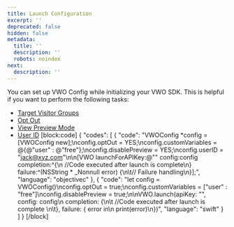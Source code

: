 ```yaml
---
title: Launch Configuration
excerpt: ''
deprecated: false
hidden: false
metadata:
  title: ''
  description: ''
  robots: noindex
next:
  description: ''
---
```

You can set up VWO Config while initializing your VWO SDK. This is helpful if you want to perform the following tasks:

 *  [Target Visitor Groups](ref:ios-targeting-visitor-groups)
 *  [Opt Out](ref:ios-opt-out) 
 *  [View Preview Mode](ref:ios-preview-mode) 
 *  [User ID](ref:user-id)
[block:code]
{
  "codes": [
    {
      "code": "VWOConfig *config = [VWOConfig new];\nconfig.optOut = YES;\nconfig.customVariables = @{@\"user\" : @\"free\"};\nconfig.disablePreview = YES;\nconfig.userID = \"jack@xyz.com\"\n\n[VWO launchForAPIKey:@\"<your-api-key>\" config:config completion:^{\n  //Code executed after launch is complete\n} failure:^(NSString * _Nonnull error) {\n\t// Failure handling\n}];",
      "language": "objectivec"
    },
    {
      "code": "let config = VWOConfig()\nconfig.optOut = true;\nconfig.customVariables = [\"user\" : \"free\"]\nconfig.disablePreview = true;\n\nVWO.launch(apiKey: \"<your-api-key>\", config: config\n  completion: {\n\t   //Code executed after launch is complete     \n\t}, failure: { error in\n      print(error)\n})",
      "language": "swift"
    }
  ]
}
[/block]